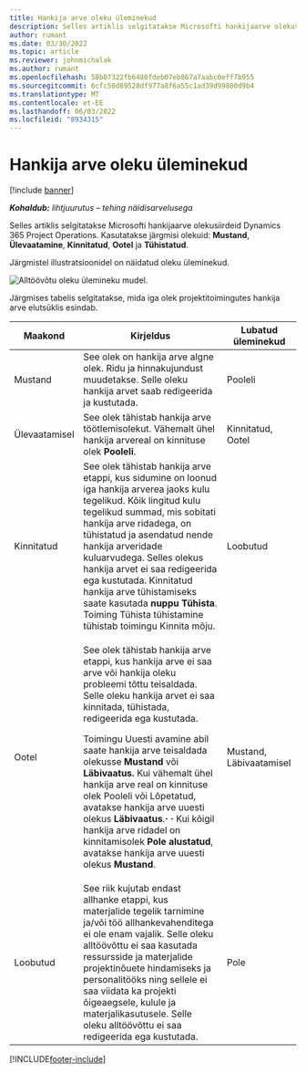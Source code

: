 ```yaml
---
title: Hankija arve oleku üleminekud
description: Selles artiklis selgitatakse Microsofti hankijaarve olekusiirdeid Dynamics 365 Project Operations.
author: rumant
ms.date: 03/30/2022
ms.topic: article
ms.reviewer: johnmichalak
ms.author: rumant
ms.openlocfilehash: 58b07322fb6480fdeb07eb867a7aabc0eff7b955
ms.sourcegitcommit: 6cfc50d89528df977a8f6a55c1ad39d99800d9b4
ms.translationtype: MT
ms.contentlocale: et-EE
ms.lasthandoff: 06/03/2022
ms.locfileid: "8934315"
---
```

# <a name="state-transitions-on-a-vendor-invoice"></a>Hankija arve oleku üleminekud

[!include [banner](../../includes/dataverse-preview.md)]

_**Kohaldub:** lihtjuurutus – tehing näidisarvelusega_

Selles artiklis selgitatakse Microsofti hankijaarve olekusiirdeid Dynamics 365 Project Operations. Kasutatakse järgmisi olekuid: **Mustand**, **Ülevaatamine**, **Kinnitatud**, **Ootel** ja **Tühistatud**.

Järgmistel illustratsioonidel on näidatud oleku üleminekud.

![Alltöövõtu oleku ülemineku mudel.](../media/VI_State_Model.jpg)

Järgmises tabelis selgitatakse, mida iga olek projektitoimingutes hankija arve elutsüklis esindab.

| Maakond | Kirjeldus | Lubatud üleminekud |
| --- | --- | --- |
| Mustand | See olek on hankija arve algne olek. Ridu ja hinnakujundust muudetakse. Selle oleku hankija arvet saab redigeerida ja kustutada. | Pooleli |
| Ülevaatamisel | See olek tähistab hankija arve töötlemisolekut. Vähemalt ühel hankija arvereal on kinnituse olek **Pooleli**. | Kinnitatud, Ootel |
| Kinnitatud | See olek tähistab hankija arve etappi, kus sidumine on loonud iga hankija arverea jaoks kulu tegelikud. Kõik lingitud kulu tegelikud summad, mis sobitati hankija arve ridadega, on tühistatud ja asendatud nende hankija arveridade kuluarvudega. Selles olekus hankija arvet ei saa redigeerida ega kustutada. Kinnitatud hankija arve tühistamiseks saate kasutada **nuppu Tühista**. Toiming Tühista tühistamine tühistab toimingu Kinnita mõju. | Loobutud |
| Ootel | <p>See olek tähistab hankija arve etappi, kus hankija arve ei saa arve või hankija oleku probleemi tõttu teisaldada. Selle oleku hankija arvet ei saa kinnitada, tühistada, redigeerida ega kustutada.</p><p>Toimingu Uuesti avamine abil saate hankija arve teisaldada olekusse **Mustand** või **Läbivaatus.** Kui vähemalt ühel hankija arve real on kinnituse olek Pooleli või Lõpetatud, avatakse hankija arve uuesti olekus **Läbivaatus**.**·** **·** Kui kõigil hankija arve ridadel on kinnitamisolek **Pole alustatud**, avatakse hankija arve uuesti olekus **Mustand**.</p> | Mustand, Läbivaatamisel |
| Loobutud | See riik kujutab endast allhanke etappi, kus materjalide tegelik tarnimine ja/või töö allhankevahenditega ei ole enam vajalik. Selle oleku alltöövõttu ei saa kasutada ressursside ja materjalide projektinõuete hindamiseks ja personalitööks ning sellele ei saa viidata ka projekti õigeaegsele, kulule ja materjalikasutusele. Selle oleku alltöövõttu ei saa redigeerida ega kustutada. | Pole |

[!INCLUDE[footer-include](../../includes/footer-banner.md)]
